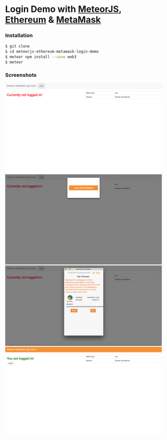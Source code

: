 # Login Demo with [MeteorJS](https://www.meteor.com/), [Ethereum](https://ethereum.org/) & [MetaMask](https://metamask.io/)

### Installation
```sh
$ git clone
$ cd meteorjs-ethereum-metamask-login-demo
$ meteor npm install --save web3
$ meteor
```

### Screenshots

![Screenshot01](./tests/screenshots/01.png?raw=true "Screenshot01")
![Screenshot02](./tests/screenshots/02.png?raw=true "Screenshot02")
![Screenshot03](./tests/screenshots/03.png?raw=true "Screenshot03")
![Screenshot04](./tests/screenshots/04.png?raw=true "Screenshot04")
